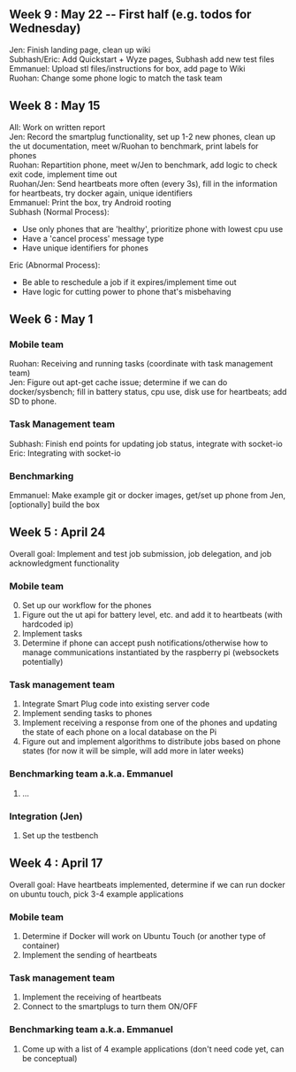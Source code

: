 ## Week 9 : May 22 -- First half (e.g. todos for Wednesday)
Jen: Finish landing page, clean up wiki \
Subhash/Eric: Add Quickstart + Wyze pages, Subhash add new test files \
Emmanuel: Upload stl files/instructions for box, add page to Wiki \
Ruohan: Change some phone logic to match the task team 
## Week 8 : May 15
All: Work on written report \
Jen: Record the smartplug functionality, set up 1-2 new phones, clean up the ut documentation, meet w/Ruohan to benchmark, print labels for phones \
Ruohan: Repartition phone, meet w/Jen to benchmark, add logic to check exit code, implement time out \
Ruohan/Jen: Send heartbeats more often (every 3s), fill in the information for heartbeats, try docker again, unique identifiers \
Emmanuel: Print the box, try Android rooting \
Subhash (Normal Process):
- Use only phones that are 'healthy', prioritize phone with lowest cpu use
- Have a 'cancel process' message type
- Have unique identifiers for phones 

Eric (Abnormal Process):
- Be able to reschedule a job if it expires/implement time out
- Have logic for cutting power to phone that's misbehaving
## Week 6 : May 1
### Mobile team
Ruohan: Receiving and running tasks (coordinate with task management team) \
Jen: Figure out apt-get cache issue; determine if we can do docker/sysbench; fill in battery status, cpu use, disk use for heartbeats; add SD to phone.
### Task Management team
Subhash: Finish end points for updating job status, integrate with socket-io \
Eric: Integrating with socket-io
### Benchmarking
Emmanuel: Make example git or docker images, get/set up phone from Jen, [optionally] build the box
## Week 5 : April 24
Overall goal: Implement and test job submission, job delegation, and job acknowledgment functionality
### Mobile team
0. Set up our workflow for the phones
1. Figure out the ut api for battery level, etc. and add it to heartbeats (with hardcoded ip)
2. Implement tasks
3. Determine if phone can accept push notifications/otherwise how to manage communications instantiated by the raspberry pi (websockets potentially)
### Task management team
1. Integrate Smart Plug code into existing server code
2. Implement sending tasks to phones
3. Implement receiving a response from one of the phones and updating the state of each phone on a local database on the Pi
4. Figure out and implement algorithms to distribute jobs based on phone states (for now it will be simple, will add more in later weeks)
### Benchmarking team a.k.a. Emmanuel
1. ...
### Integration (Jen)
1. Set up the testbench

## Week 4 : April 17 
Overall goal: Have heartbeats implemented, determine if we can run docker on ubuntu touch, pick 3-4 example applications
### Mobile team
1. Determine if Docker will work on Ubuntu Touch (or another type of container) 
2. Implement the sending of heartbeats
### Task management team
1. Implement the receiving of heartbeats 
2. Connect to the smartplugs to turn them ON/OFF
### Benchmarking team a.k.a. Emmanuel
1. Come up with a list of 4 example applications (don't need code yet, can be conceptual) 
